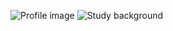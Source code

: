 ![Profile image](https://github.com/user-attachments/assets/1de3da3b-c2e4-4007-b279-0d7b5f4393fc)
![Study background](https://github.com/user-attachments/assets/6fd0f4bd-96fb-4e6f-9488-304bafffa05c)
